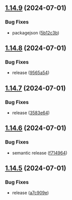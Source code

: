 ## [1.14.9](https://github.com/hattaalfaritzy/hzy-ui/compare/v1.14.8...v1.14.9) (2024-07-01)


### Bug Fixes

* packagejson ([5b12c3b](https://github.com/hattaalfaritzy/hzy-ui/commit/5b12c3b013a2eba0e7bcd1e389e07c2ac64f40ed))



## [1.14.8](https://github.com/hattaalfaritzy/hzy-ui/compare/v1.14.7...v1.14.8) (2024-07-01)


### Bug Fixes

* release ([9565a54](https://github.com/hattaalfaritzy/hzy-ui/commit/9565a54c7e3184e9668aac20c96757e0f92ab7ff))



## [1.14.7](https://github.com/hattaalfaritzy/hzy-ui/compare/v1.14.6...v1.14.7) (2024-07-01)


### Bug Fixes

* release ([3583e64](https://github.com/hattaalfaritzy/hzy-ui/commit/3583e64faff8e688eefa01f0ad8f7bfbb81e26a2))



## [1.14.6](https://github.com/hattaalfaritzy/hzy-ui/compare/v1.14.5...v1.14.6) (2024-07-01)


### Bug Fixes

* semantic release ([f714964](https://github.com/hattaalfaritzy/hzy-ui/commit/f71496497a3421808cdd4403c296106e74c711e6))



## [1.14.5](https://github.com/hattaalfaritzy/hzy-ui/compare/v1.14.4...v1.14.5) (2024-07-01)


### Bug Fixes

* release ([a7c909e](https://github.com/hattaalfaritzy/hzy-ui/commit/a7c909e0919c9f76958943ba4ccc7101c0386646))



